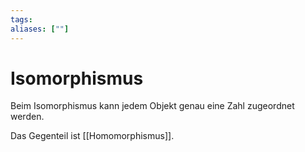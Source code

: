 ```yaml
---
tags:
aliases: [""]
---
```


# Isomorphismus
Beim Isomorphismus kann jedem Objekt genau eine Zahl zugeordnet werden.


Das Gegenteil ist [[Homomorphismus]].